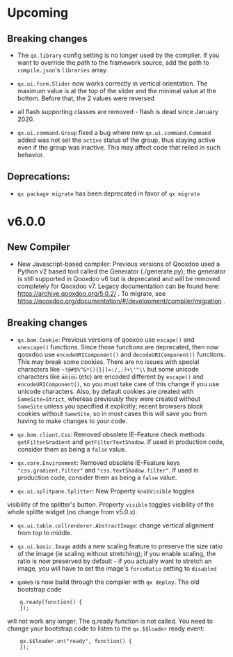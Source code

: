 # Upcoming

## Breaking changes

- The `qx.library` config setting is no longer used by the
compiler. If you want to override the path to the framework
source, add the path to `compile.json`'s `libraries` array.

- `qx.ui.form.Slider` now works correctly in vertical orientation.
The maximum value is at the top of the slider and the minimal value
at the bottom. Before that, the 2 values were reversed 

- all flash supporting classes are removed - flash is dead since January 2020.

- `qx.ui.command.Group` fixed a bug where new `qx.ui.command.Command` added
  was not set the `active` status of the group, thus staying active even if the 
  group was inactive. This may affect code that relied in such behavior.

## Deprecations:

- `qx package migrate` has been deprecated in favor of `qx migrate` 

# v6.0.0

## New Compiler

- New Javascript-based compiler: Previous versions of Qooxdoo used
a Python v2 based tool called the Generator (./generate.py); the
generator is still supported in Qooxdoo v6 but is deprecated and
will be removed completely for Qooxdoo v7. Legacy documentation can
be found here: https://archive.qooxdoo.org/5.0.2/ . To migrate, see
https://qooxdoo.org/documentation/#/development/compiler/migration .

## Breaking changes

- `qx.bom.Cookie`: Previous versions of qooxoo use `escape()` and `unescape()`
functions. Since those functions are deprecated, then now qooxdoo use
`encodeURIComponent()` and `decodeURIComponent()` functions. This may
break some cookies. There are no issues with special characters like
`~!@#$%^&*(){}[]=:/,;?+\'"\\` but some unicode characters like `äëíöü`
(etc) are encoded different by `escape()` and `encodeURIComponent()`,
so you must take care of this change if you use unicode characters.
Also, by default cookies are created with `SameSite=Strict`, whereas
previously they were created without `SameSite` unless you specified
it explicitly; recent browsers block cookies without `SameSite`, so
in most cases this will save you from having to make changes to your
code.

- `qx.bom.client.Css`: Removed obsolete IE-Feature check
methods `getFilterGradient` and `getFilterTextShadow`. If used
in production code, consider them as being a `false` value.

- `qx.core.Environment`: Removed obsolete IE-Feature keys
`"css.gradient.filter"` and `"css.textShadow.filter"`. If used
in production code, consider them as being a `false` value.

- `qx.ui.splitpane.Splitter`: New Property `knobVisible` toggles

visibility of the splitter's button. Property `visible` toggles
visibility of the whole splitte widget (no change from v5.0.x).

- `qx.ui.table.cellrenderer.AbstractImage`: change vertical alignment from top to middle.

- `qx.ui.basic.Image` adds a new scaling feature to preserve the size ratio of the image (ie scaling without stretching); if you enable scaling, the ratio is now preserved by default - if you actually want to stretch an image, you will have to set the image's `forceRatio` setting to `disabled`

- `qxWeb` is now build through the compiler with `qx deploy`. The old bootstrap code 
```
    q.ready(function() {
    });
```
will not work any longer. The q.ready function is not called. You need to change your bootstrap code to listen to the `qx.$$loader` ready event:
```
    qx.$$loader.on("ready", function() {
    });
```
